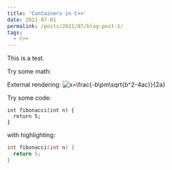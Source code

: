 ```yaml
---
title: 'Containers in C++'
date: 2021-07-01
permalink: /posts/2021/07/blog-post-1/
tags:
  - C++
---
```


This is a test.

Try some math:

External rendering:
![x=\frac{-b\pm\sqrt{b^2-4ac}}{2a}](https://latex.codecogs.com/svg.latex?\Large&space;x=\frac{-b\pm\sqrt{b^2-4ac}}{2a})

Try some code:

```
int fibonacci(int n) {
  return 5;
}
```

with highlighting:
```cpp
int fibonacci(int n) {
  return 5;
}
```

